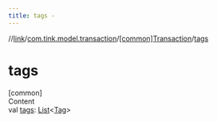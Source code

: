 ```yaml
---
title: tags -
---
```

//[link](../../index.md)/[com.tink.model.transaction](../index.md)/[[common]Transaction](index.md)/[tags](tags.md)



# tags  
[common]  
Content  
val [tags](tags.md): [List](https://kotlinlang.org/api/latest/jvm/stdlib/kotlin.collections/-list/index.html)<[Tag](../[common]-tag/index.md)>  



